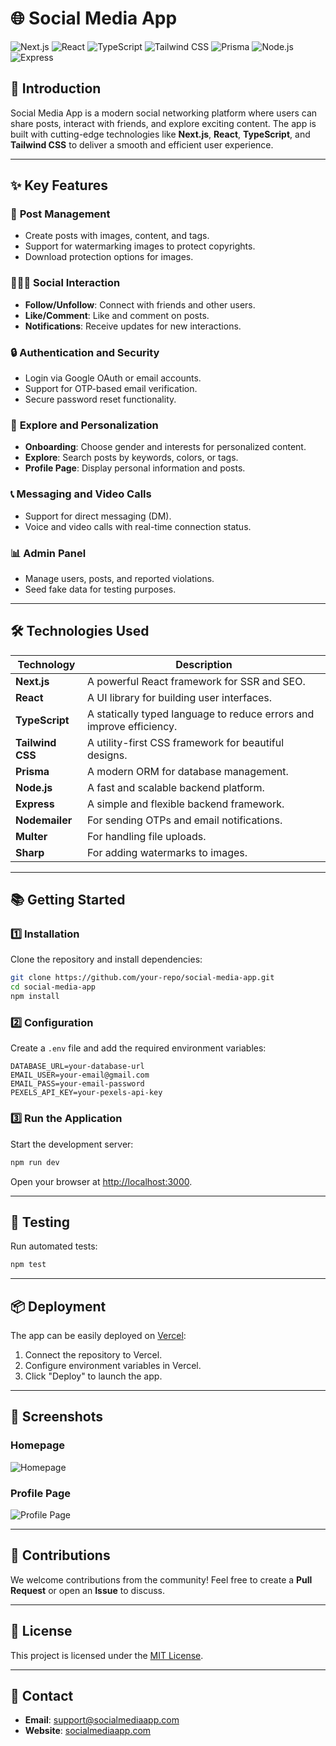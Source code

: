 # 🌐 Social Media App

![Next.js](https://img.shields.io/badge/Next.js-000000?style=for-the-badge&logo=nextdotjs&logoColor=white)
![React](https://img.shields.io/badge/React-61DAFB?style=for-the-badge&logo=react&logoColor=black)
![TypeScript](https://img.shields.io/badge/TypeScript-007ACC?style=for-the-badge&logo=typescript&logoColor=white)
![Tailwind CSS](https://img.shields.io/badge/TailwindCSS-38B2AC?style=for-the-badge&logo=tailwindcss&logoColor=white)
![Prisma](https://img.shields.io/badge/Prisma-2D3748?style=for-the-badge&logo=prisma&logoColor=white)
![Node.js](https://img.shields.io/badge/Node.js-339933?style=for-the-badge&logo=nodedotjs&logoColor=white)
![Express](https://img.shields.io/badge/Express-000000?style=for-the-badge&logo=express&logoColor=white)

## 🚀 Introduction

Social Media App is a modern social networking platform where users can share posts, interact with friends, and explore exciting content. The app is built with cutting-edge technologies like **Next.js**, **React**, **TypeScript**, and **Tailwind CSS** to deliver a smooth and efficient user experience.

---

## ✨ Key Features

### 📝 **Post Management**
- Create posts with images, content, and tags.
- Support for watermarking images to protect copyrights.
- Download protection options for images.

### 🧑‍🤝‍🧑 **Social Interaction**
- **Follow/Unfollow**: Connect with friends and other users.
- **Like/Comment**: Like and comment on posts.
- **Notifications**: Receive updates for new interactions.

### 🔒 **Authentication and Security**
- Login via Google OAuth or email accounts.
- Support for OTP-based email verification.
- Secure password reset functionality.

### 🎨 **Explore and Personalization**
- **Onboarding**: Choose gender and interests for personalized content.
- **Explore**: Search posts by keywords, colors, or tags.
- **Profile Page**: Display personal information and posts.

### 📞 **Messaging and Video Calls**
- Support for direct messaging (DM).
- Voice and video calls with real-time connection status.

### 📊 **Admin Panel**
- Manage users, posts, and reported violations.
- Seed fake data for testing purposes.

---

## 🛠️ Technologies Used

| Technology      | Description                                                          |
|-----------------|----------------------------------------------------------------------|
| **Next.js**     | A powerful React framework for SSR and SEO.                         |
| **React**       | A UI library for building user interfaces.                          |
| **TypeScript**  | A statically typed language to reduce errors and improve efficiency.|
| **Tailwind CSS**| A utility-first CSS framework for beautiful designs.                |
| **Prisma**      | A modern ORM for database management.                               |
| **Node.js**     | A fast and scalable backend platform.                               |
| **Express**     | A simple and flexible backend framework.                            |
| **Nodemailer**  | For sending OTPs and email notifications.                          |
| **Multer**      | For handling file uploads.                                         |
| **Sharp**       | For adding watermarks to images.                                   |

---

## 📚 Getting Started

### 1️⃣ **Installation**
Clone the repository and install dependencies:

```bash
git clone https://github.com/your-repo/social-media-app.git
cd social-media-app
npm install
```

### 2️⃣ **Configuration**
Create a `.env` file and add the required environment variables:

```env
DATABASE_URL=your-database-url
EMAIL_USER=your-email@gmail.com
EMAIL_PASS=your-email-password
PEXELS_API_KEY=your-pexels-api-key
```

### 3️⃣ **Run the Application**
Start the development server:

```bash
npm run dev
```

Open your browser at [http://localhost:3000](http://localhost:3000).

---

## 🧪 Testing

Run automated tests:

```bash
npm test
```

---

## 📦 Deployment

The app can be easily deployed on [Vercel](https://vercel.com/):

1. Connect the repository to Vercel.
2. Configure environment variables in Vercel.
3. Click "Deploy" to launch the app.

---

## 📸 Screenshots

### Homepage
![Homepage](https://via.placeholder.com/800x400)

### Profile Page
![Profile Page](https://via.placeholder.com/800x400)

---

## 🤝 Contributions

We welcome contributions from the community! Feel free to create a **Pull Request** or open an **Issue** to discuss.

---

## 📄 License

This project is licensed under the [MIT License](LICENSE).

---

## 💌 Contact

- **Email**: support@socialmediaapp.com
- **Website**: [socialmediaapp.com](https://socialmediaapp.com)